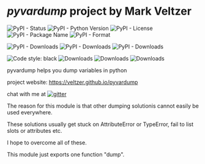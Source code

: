 
# *pyvardump* project by Mark Veltzer

![PyPI - Status](https://img.shields.io/pypi/status/pyvardump)
![PyPI - Python Version](https://img.shields.io/pypi/pyversions/pyvardump)
![PyPI - License](https://img.shields.io/pypi/l/pyvardump)
![PyPI - Package Name](https://img.shields.io/pypi/v/pyvardump)
![PyPI - Format](https://img.shields.io/pypi/format/pyvardump)

![PyPI - Downloads](https://img.shields.io/pypi/dd/pyvardump)
![PyPI - Downloads](https://img.shields.io/pypi/dw/pyvardump)
![PyPI - Downloads](https://img.shields.io/pypi/dm/pyvardump)

![Code style: black](https://img.shields.io/badge/code%20style-black-000000.svg)
![Downloads](https://pepy.tech/badge/pyvardump)
![Downloads](https://pepy.tech/badge/pyvardump/month)
![Downloads](https://pepy.tech/badge/pyvardump/week)



pyvardump helps you dump variables in python

project website: <https://veltzer.github.io/pyvardump>

chat with me at [![gitter](https://badges.gitter.im/Join%20Chat.svg)](https://gitter.im/veltzer/mark.veltzer)

The reason for this module is that other dumping solutionis cannot easily be used
everywhere.

These solutions usually get stuck on AttributeError or TypeError, fail to list
slots or attributes etc.

I hope to overcome all of these.

This module just exports one function "dump".


